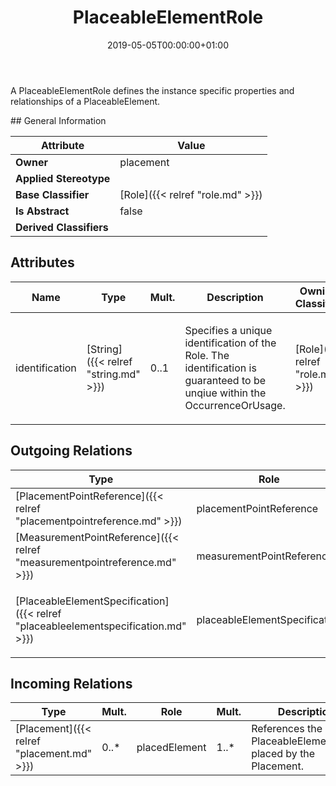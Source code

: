 ﻿---
title: PlaceableElementRole
toc: false
type: specs
date: "2019-05-05T00:00:00+01:00"
draft: false
menu_name: vec120

# Prev/next pager order (if `docs_section_pager` enabled in `params.toml`)
weight: 
---
<html><body><p>A PlaceableElementRole defines the instance specific properties and relationships of a PlaceableElement. </p></body></html>
## General Information

| Attribute               | Value |
|-------------------------|-------|
| **Owner**               | placement |
| **Applied Stereotype**  |   |
| **Base Classifier**     | [Role]({{< relref "role.md" >}})<br/>  |
| **Is Abstract**         | false |
| **Derived Classifiers** |   |


## Attributes
|  Name  |  Type  |  Mult.  |  Description  |  Owning Classifier  |
|--------|--------|---------|---------------|--------------|
|identification | [String]({{< relref "string.md" >}}) | 0..1 | <html><body><p>Specifies a unique identification of the Role. The identification is guaranteed to be unqiue within the OccurrenceOrUsage. </p></body></html> | [Role]({{< relref "role.md" >}}) |

## Outgoing Relations
|    Type  |   Role   |   Mult.   |   Mult.   |   Description   |
|----------|----------|-----------|-----------|-----------------|
| [PlacementPointReference]({{< relref "placementpointreference.md" >}}) | placementPointReference | 0..* | 1 | <html>   <head>     </head>   <body>   </body> </html>  |
| [MeasurementPointReference]({{< relref "measurementpointreference.md" >}}) | measurementPointReference | 0..* | 1 |  |
| [PlaceableElementSpecification]({{< relref "placeableelementspecification.md" >}}) | placeableElementSpecification | 1 | 0..* | <html>   <head>     </head>   <body>     <p> References the <i>PlaceableElementSpecification</i> that is instanced by this <i>PlaceableElementRole.</i>      </p>    </body> </html>  |
##  Incoming Relations
|    Type  |   Mult.  |   Role    |   Mult.   |   Description  |
|----------|----------|-----------|-----------|----------------|
| [Placement]({{< relref "placement.md" >}}) | 0..* | placedElement | 1..* | References the PlaceableElementRoles placed by the Placement.   |
